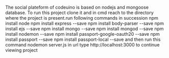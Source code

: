The social plateform of codeuino is based on nodejs and mongoose database.
To run this project clone it and in cmd reach to the directory where the project is present.run following commands in succession
npm install node
npm install express --save
npm install body-parser --save
npm install ejs --save
npm install mongo --save
npm install mongod --save
npm install nodemon --save
npm install passport-google-oauth20 --save
npm install passport --save
npm install passport-local --save
and then run this command 
nodemon server.js
in url type http://localhost:3000 to continue viewing project
